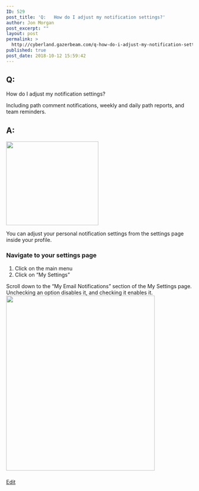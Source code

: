 ```yaml
---
ID: 529
post_title: 'Q:   How do I adjust my notification settings?'
author: Jon Morgan
post_excerpt: ""
layout: post
permalink: >
  http://cyberland.gazerbeam.com/q-how-do-i-adjust-my-notification-settings
published: true
post_date: 2018-10-12 15:59:42
---
```

<h2>Q:</h2>
How do I adjust my notification settings?

Including path comment notifications, weekly and daily path reports, and team reminders.
<h2>A:</h2>
<img title="" src="http://cyberland.gazerbeam.com/wp-content/uploads/2018/10/null.png" alt="" width="249" height="226" />

You can adjust your personal notification settings from the settings page inside your profile.
<h3>Navigate to your settings page</h3>
<ol>
 	<li>Click on the main menu</li>
 	<li>Click on “My Settings”</li>
</ol>
Scroll down to the “My Email Notifications” section of the My Settings page. Unchecking an option disables it, and checking it enables it.

<img title="" src="http://cyberland.gazerbeam.com/wp-content/uploads/2018/10/null-1.png" alt="" width="401" height="472" />

###

<a href="https://docs.google.com/document/d/1Jr42lD-8MmaqP71saF9bh58JuQ3bdUnjdqvFGiqRAfg/edit?usp=sharing">Edit</a>